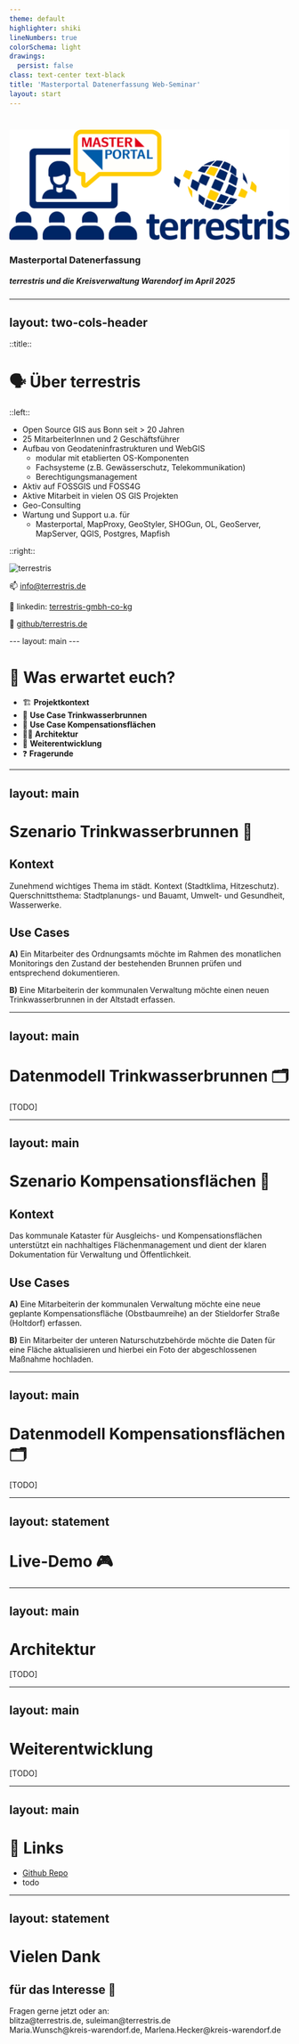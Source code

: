 ```yaml
---
theme: default
highlighter: shiki
lineNumbers: true
colorSchema: light
drawings:
  persist: false
class: text-center text-black
title: 'Masterportal Datenerfassung Web-Seminar'
layout: start
---
```

# 

![Masterportal Web-Seminar Logo](/terrestris_webseminar_logo.svg)

### Masterportal Datenerfassung
##### terrestris und die Kreisverwaltung Warendorf im April 2025

---
layout: two-cols-header
---

::title::
# 🗣️ Über terrestris

::left::

- Open Source GIS aus Bonn seit > 20 Jahren
- 25 MitarbeiterInnen und 2 Geschäftsführer
- Aufbau von Geodateninfrastrukturen und WebGIS
  - modular mit etablierten OS-Komponenten
  - Fachsysteme (z.B. Gewässerschutz, Telekommunikation)
  - Berechtigungsmanagement
- Aktiv auf FOSSGIS und FOSS4G
- Aktive Mitarbeit in vielen OS GIS Projekten
- Geo-Consulting
- Wartung und Support u.a. für
  - Masterportal, MapProxy, GeoStyler, SHOGun, OL, GeoServer, MapServer, QGIS, Postgres, Mapfish

::right::

![terrestris](/terrestris_spanbroek.png)

<p class="text-center py-2">

  📫 info@terrestris.de

  🔗 linkedin: [terrestris-gmbh-co-kg](terrestris-gmbh-co-kg)

  🎨 [github/terrestris.de](https://github.com/terrestris)

</p>
---
layout: main
---

# 📄 Was erwartet euch?

<div class="py-12 text-m">

- 🏗️ **Projektkontext**
- 🚰 **Use Case Trinkwasserbrunnen**
- 🌳 **Use Case Kompensationsflächen**
- 👨‍💻 **Architektur**
- 🔭 **Weiterentwicklung**
- ❓ **Fragerunde**

</div>


---
layout: main
---

# Szenario Trinkwasserbrunnen 🚰

<div class="py-12 text-m">

## **Kontext**
Zunehmend wichtiges Thema im städt. Kontext (Stadtklima, Hitzeschutz).  
Querschnittsthema: Stadtplanungs- und Bauamt, Umwelt- und Gesundheit, Wasserwerke.

## **Use Cases**

**A)** Ein Mitarbeiter des Ordnungsamts möchte im Rahmen des monatlichen Monitorings den Zustand der bestehenden Brunnen prüfen und entsprechend dokumentieren.  

**B)** Eine Mitarbeiterin der kommunalen Verwaltung möchte einen neuen Trinkwasserbrunnen in der Altstadt erfassen.  

</div>

---
layout: main
---
# Datenmodell Trinkwasserbrunnen 🗂️

[TODO]

---
layout: main
---

# Szenario Kompensationsflächen 🌳

<div class="py-12 text-m">

## **Kontext**

Das kommunale Kataster für Ausgleichs- und Kompensationsflächen unterstützt ein nachhaltiges Flächenmanagement und dient der klaren Dokumentation für Verwaltung und Öffentlichkeit.

## **Use Cases**

**A)** Eine Mitarbeiterin der kommunalen Verwaltung möchte eine neue geplante Kompensationsfläche (Obstbaumreihe) an der Stieldorfer Straße (Holtdorf) erfassen.

**B)** Ein Mitarbeiter der unteren Naturschutzbehörde möchte die Daten für eine Fläche aktualisieren und hierbei ein Foto der abgeschlossenen Maßnahme hochladen.

</div>

---
layout: main
---
# Datenmodell Kompensationsflächen 🗂️

[TODO]

---
layout: statement
---

# Live-Demo 🎮


---
layout: main
---

# Architektur

[TODO]

---
layout: main
---
# Weiterentwicklung 

[TODO]

---
layout: main
---


# 📔 Links

<div class="py-12">

- [Github Repo](https://github.com/formcapture)
-  todo

</div>

---
layout: statement
---
# Vielen Dank
## für das Interesse 🤝

<p class="py-28">Fragen gerne jetzt oder an:<br>
blitza@terrestris.de, suleiman@terrestris.de<br/>
Maria.Wunsch@kreis-warendorf.de, Marlena.Hecker@kreis-warendorf.de</p>
